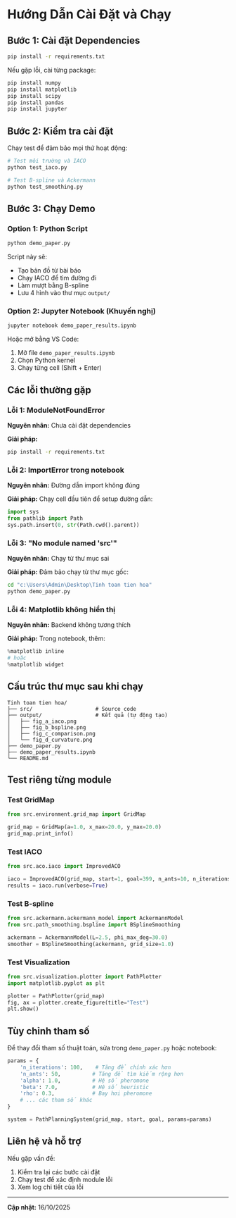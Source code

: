 # Hướng Dẫn Cài Đặt và Chạy

## Bước 1: Cài đặt Dependencies

```bash
pip install -r requirements.txt
```

Nếu gặp lỗi, cài từng package:

```bash
pip install numpy
pip install matplotlib
pip install scipy
pip install pandas
pip install jupyter
```

## Bước 2: Kiểm tra cài đặt

Chạy test để đảm bảo mọi thứ hoạt động:

```bash
# Test môi trường và IACO
python test_iaco.py

# Test B-spline và Ackermann
python test_smoothing.py
```

## Bước 3: Chạy Demo

### Option 1: Python Script

```bash
python demo_paper.py
```

Script này sẽ:
- Tạo bản đồ từ bài báo
- Chạy IACO để tìm đường đi
- Làm mượt bằng B-spline
- Lưu 4 hình vào thư mục `output/`

### Option 2: Jupyter Notebook (Khuyến nghị)

```bash
jupyter notebook demo_paper_results.ipynb
```

Hoặc mở bằng VS Code:
1. Mở file `demo_paper_results.ipynb`
2. Chọn Python kernel
3. Chạy từng cell (Shift + Enter)

## Các lỗi thường gặp

### Lỗi 1: ModuleNotFoundError

**Nguyên nhân:** Chưa cài đặt dependencies

**Giải pháp:**
```bash
pip install -r requirements.txt
```

### Lỗi 2: ImportError trong notebook

**Nguyên nhân:** Đường dẫn import không đúng

**Giải pháp:** Chạy cell đầu tiên để setup đường dẫn:
```python
import sys
from pathlib import Path
sys.path.insert(0, str(Path.cwd().parent))
```

### Lỗi 3: "No module named 'src'"

**Nguyên nhân:** Chạy từ thư mục sai

**Giải pháp:** Đảm bảo chạy từ thư mục gốc:
```bash
cd "c:\Users\Admin\Desktop\Tinh toan tien hoa"
python demo_paper.py
```

### Lỗi 4: Matplotlib không hiển thị

**Nguyên nhân:** Backend không tương thích

**Giải pháp:** Trong notebook, thêm:
```python
%matplotlib inline
# hoặc
%matplotlib widget
```

## Cấu trúc thư mục sau khi chạy

```
Tinh toan tien hoa/
├── src/                    # Source code
├── output/                 # Kết quả (tự động tạo)
│   ├── fig_a_iaco.png
│   ├── fig_b_bspline.png
│   ├── fig_c_comparison.png
│   └── fig_d_curvature.png
├── demo_paper.py
├── demo_paper_results.ipynb
└── README.md
```

## Test riêng từng module

### Test GridMap
```python
from src.environment.grid_map import GridMap

grid_map = GridMap(a=1.0, x_max=20.0, y_max=20.0)
grid_map.print_info()
```

### Test IACO
```python
from src.aco.iaco import ImprovedACO

iaco = ImprovedACO(grid_map, start=1, goal=399, n_ants=10, n_iterations=20)
results = iaco.run(verbose=True)
```

### Test B-spline
```python
from src.ackermann.ackermann_model import AckermannModel
from src.path_smoothing.bspline import BSplineSmoothing

ackermann = AckermannModel(L=2.5, phi_max_deg=30.0)
smoother = BSplineSmoothing(ackermann, grid_size=1.0)
```

### Test Visualization
```python
from src.visualization.plotter import PathPlotter
import matplotlib.pyplot as plt

plotter = PathPlotter(grid_map)
fig, ax = plotter.create_figure(title="Test")
plt.show()
```

## Tùy chỉnh tham số

Để thay đổi tham số thuật toán, sửa trong `demo_paper.py` hoặc notebook:

```python
params = {
    'n_iterations': 100,    # Tăng để chính xác hơn
    'n_ants': 50,          # Tăng để tìm kiếm rộng hơn
    'alpha': 1.0,          # Hệ số pheromone
    'beta': 7.0,           # Hệ số heuristic
    'rho': 0.3,            # Bay hơi pheromone
    # ... các tham số khác
}

system = PathPlanningSystem(grid_map, start, goal, params=params)
```

## Liên hệ và hỗ trợ

Nếu gặp vấn đề:
1. Kiểm tra lại các bước cài đặt
2. Chạy test để xác định module lỗi
3. Xem log chi tiết của lỗi

---
**Cập nhật:** 16/10/2025
